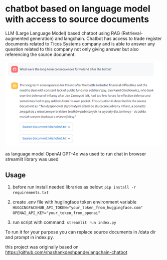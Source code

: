 # chatbot based on language model with access to source documents 

LLM (Large Language Model) based chatbot using RAG (Retrieval-augmented generation) and langchain.
Chatbot has access to trade register documents related to Ticos Systems company and is able to answer any question related to this company not only giving answer but also referencing the source document.

<img src="10.png" width="500px"/>

as language model OpenAI GPT-4o was used
to run chat in browser streamlit library was used

## Usage
1. before run install needed libraries as below:
`pip install -r requirements.txt`

2. create .env file with hugiingface token environment variable 
`HUGGINGFACEHUB_API_TOKEN="your_token_from_huggingface.com"`
`OPENAI_API_KEY="your_token_from_openai"`

3. run script with command:
`streamlit run index.py`

To run it for your purpose you can replace source documents in /data dir and prompt in index.py.

this project was originally based on https://github.com/shashankdeshpande/langchain-chatbot
